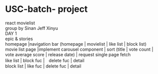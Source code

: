 # USC-batch- project 
 react movielist  
group by Sinan Jeff Xinyu  
DAY 1     
epic  & stories  
homepage  |navigation bar (homepage | movielist | like list | block list)  
movie list page |implement carousel component | sort (title | vote count | vote average score | release date) | request single page fetch  
like list | block fuc |　delete fuc | detail  
block list | like fuc | delete fuc | detail  
 
